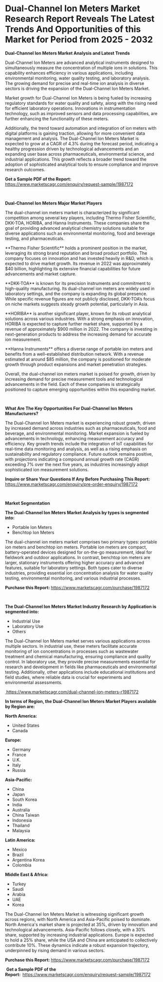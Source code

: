 <p><h1>Dual-Channel Ion Meters Market Research Report Reveals The Latest Trends And Opportunities of this Market for Period from 2025 - 2032</h1></p><p><strong>Dual-Channel Ion Meters Market Analysis and Latest Trends</strong></p>
<p><p>Dual-Channel Ion Meters are advanced analytical instruments designed to simultaneously measure the concentration of multiple ions in solutions. This capability enhances efficiency in various applications, including environmental monitoring, water quality testing, and laboratory analysis. The growing demand for precise and real-time ion analysis in diverse sectors is driving the expansion of the Dual-Channel Ion Meters Market.</p><p>Market growth for Dual-Channel Ion Meters is being fueled by increasing regulatory standards for water quality and safety, along with the rising need for efficient laboratory operations. Innovations in instrumentation technology, such as improved sensors and data processing capabilities, are further enhancing the functionality of these meters. </p><p>Additionally, the trend toward automation and integration of ion meters with digital platforms is gaining traction, allowing for more convenient data management and analysis. The Dual-Channel Ion Meters Market is expected to grow at a CAGR of 4.3% during the forecast period, indicating a healthy progression driven by technological advancements and an expanding user base across pharmaceuticals, environmental science, and industrial applications. This growth reflects a broader trend toward the adoption of sophisticated analytical tools to ensure compliance and improve research outcomes.</p></p>
<p><strong>Get a Sample PDF of the Report:&nbsp;</strong> <a href="https://www.marketscagr.com/enquiry/request-sample/1987172?utm_campaign=3191&utm_medium=2&utm_source=Github&utm_content=ia&utm_term=12042025&utm_id=dual-channel-ion-meters">https://www.marketscagr.com/enquiry/request-sample/1987172</a></p>
<p>&nbsp;</p>
<p><strong>Dual-Channel Ion Meters Major Market Players</strong></p>
<p><p>The dual-channel ion meters market is characterized by significant competition among several key players, including Thermo Fisher Scientific, DKK-TOA, HORIBA, and Hanna Instruments. These companies share the goal of providing advanced analytical chemistry solutions suitable for diverse applications such as environmental monitoring, food and beverage testing, and pharmaceuticals.</p><p>**Thermo Fisher Scientific** holds a prominent position in the market, leveraging its strong brand reputation and broad product portfolio. The company focuses on innovation and has invested heavily in R&D, which is expected to drive market growth. Its revenue in 2022 was approximately $40 billion, highlighting its extensive financial capabilities for future advancements and market capture.</p><p>**DKK-TOA** is known for its precision instruments and commitment to high-quality manufacturing. Its dual-channel ion meters are widely used in laboratory settings, and the company is expanding its global presence. While specific revenue figures are not publicly disclosed, DKK-TOA’s focus on niche markets suggests steady growth potential, particularly in Asia.</p><p>**HORIBA** is another significant player, known for its robust analytical solutions across various industries. With a strong emphasis on innovation, HORIBA is expected to capture further market share, supported by a revenue of approximately $900 million in 2022. The company is investing in next-generation products to address the increasing demand for accurate ion measurement.</p><p>**Hanna Instruments** offers a diverse range of portable ion meters and benefits from a well-established distribution network. With a revenue estimated at around $85 million, the company is positioned for moderate growth through product expansions and market penetration strategies.</p><p>Overall, the dual-channel ion meters market is poised for growth, driven by increasing demand for precise measurement tools and technological advancements in the field. Each of these companies is strategically positioned to capture emerging opportunities within this expanding market.</p></p>
<p>&nbsp;</p>
<p><strong>What Are The Key Opportunities For Dual-Channel Ion Meters Manufacturers?</strong></p>
<p><p>The Dual-Channel Ion Meters market is experiencing robust growth, driven by increased demand across industries such as pharmaceuticals, food and beverage, and environmental monitoring. Market expansion is fueled by advancements in technology, enhancing measurement accuracy and efficiency. Key growth trends include the integration of IoT capabilities for real-time data monitoring and analysis, as well as a rising emphasis on sustainability and regulatory compliance. Future outlook remains positive, with projections indicating a compound annual growth rate (CAGR) exceeding 7% over the next five years, as industries increasingly adopt sophisticated ion measurement solutions.</p></p>
<p><strong>Inquire or Share Your Questions If Any Before Purchasing This Report:</strong> <a href="https://www.marketscagr.com/enquiry/pre-order-enquiry/1987172?utm_campaign=3191&utm_medium=2&utm_source=Github&utm_content=ia&utm_term=12042025&utm_id=dual-channel-ion-meters">https://www.marketscagr.com/enquiry/pre-order-enquiry/1987172</a></p>
<p>&nbsp;</p>
<p><strong>Market Segmentation</strong></p>
<p><strong>The Dual-Channel Ion Meters Market Analysis by types is segmented into:</strong></p>
<p><ul><li>Portable Ion Meters</li><li>Benchtop Ion Meters</li></ul></p>
<p><p>The dual-channel ion meters market comprises two primary types: portable ion meters and benchtop ion meters. Portable ion meters are compact, battery-operated devices designed for on-the-go measurement, ideal for fieldwork and outdoor applications. In contrast, benchtop ion meters are larger, stationary instruments offering higher accuracy and advanced features, suitable for laboratory settings. Both types cater to diverse industries, providing essential ion concentration analysis for water quality testing, environmental monitoring, and various industrial processes.</p></p>
<p><strong>Purchase this Report:&nbsp;</strong><a href="https://www.marketscagr.com/purchase/1987172?utm_campaign=3191&utm_medium=2&utm_source=Github&utm_content=ia&utm_term=12042025&utm_id=dual-channel-ion-meters">https://www.marketscagr.com/purchase/1987172</a></p>
<p>&nbsp;</p>
<p><strong>The Dual-Channel Ion Meters Market Industry Research by Application is segmented into:</strong></p>
<p><ul><li>Industrial Use</li><li>Laboratory Use</li><li>Others</li></ul></p>
<p><p>The Dual-Channel Ion Meters market serves various applications across multiple sectors. In industrial use, these meters facilitate accurate monitoring of ion concentrations in processes such as wastewater treatment and chemical manufacturing, ensuring compliance and quality control. In laboratory use, they provide precise measurements essential for research and development in fields like pharmaceuticals and environmental testing. Additionally, other applications include educational institutions and field studies, where reliable data is crucial for experiments and environmental assessments.</p></p>
<p><a href="https://www.marketscagr.com/dual-channel-ion-meters-r1987172?utm_campaign=3191&utm_medium=2&utm_source=Github&utm_content=ia&utm_term=12042025&utm_id=dual-channel-ion-meters">&nbsp;https://www.marketscagr.com/dual-channel-ion-meters-r1987172</a></p>
<p><strong>In terms of Region, the Dual-Channel Ion Meters Market Players available by Region are:</strong></p>
<p>
    <p> <strong> North America: </strong>
        <ul>
            <li>United States</li>
            <li>Canada</li>
        </ul>
        </p> 
    <p> <strong> Europe: </strong>
        <ul>
            <li>Germany</li>
            <li>France</li>
            <li>U.K.</li>
            <li>Italy</li>
            <li>Russia</li>
        </ul>
        </p> 
    <p> <strong> Asia-Pacific: </strong>
        <ul>
            <li>China</li>
            <li>Japan</li>
            <li>South Korea</li>
            <li>India</li>
            <li>Australia</li>
            <li>China Taiwan</li>
            <li>Indonesia</li>
            <li>Thailand</li>
            <li>Malaysia</li>
        </ul>
        </p> 
    <p> <strong> Latin America: </strong>
        <ul>
            <li>Mexico</li>
            <li>Brazil</li>
            <li>Argentina Korea</li>
            <li>Colombia</li>
        </ul>
        </p> 
    <p> <strong> Middle East & Africa: </strong>
        <ul>
            <li>Turkey</li>
            <li>Saudi</li>
            <li>Arabia</li>
            <li>UAE</li>
            <li>Korea</li>
        </ul>
    </p>
    </p>
<p><p>The Dual-Channel Ion Meters Market is witnessing significant growth across regions, with North America and Asia-Pacific poised to dominate. North America's market share is projected at 35%, driven by innovation and technological advancements. Asia-Pacific follows closely, with a 30% share, supported by increasing industrial applications. Europe is expected to hold a 25% share, while the USA and China are anticipated to collectively contribute 10%. These dynamics indicate a robust expansion trajectory, underpinned by rising demand in various sectors.</p></p>
<p><strong>Purchase this Report: </strong><a href="https://www.marketscagr.com/purchase/1987172?utm_campaign=3191&utm_medium=2&utm_source=Github&utm_content=ia&utm_term=12042025&utm_id=dual-channel-ion-meters">https://www.marketscagr.com/purchase/1987172</a></p>
<p>&nbsp;<strong>Get a Sample PDF of the Report:&nbsp;&nbsp;</strong><a href="https://www.marketscagr.com/enquiry/request-sample/1987172?utm_campaign=3191&utm_medium=2&utm_source=Github&utm_content=ia&utm_term=12042025&utm_id=dual-channel-ion-meters">https://www.marketscagr.com/enquiry/request-sample/1987172</a></p>
<p><strong></strong></p>
<p><p></p><p></p><p></p></p>